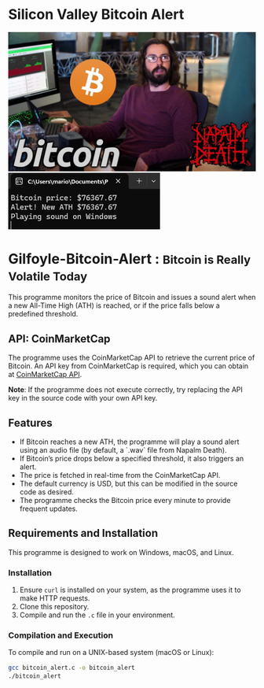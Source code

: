 # Silicon Valley Bitcoin Alert
<img src="gilfoyle.jpg" title="Silicon Valley Bitcoin Alert">
<img src="Solution.png" title="Expected">


# Gilfoyle-Bitcoin-Alert : <small>Bitcoin is Really Volatile Today</small>

This programme monitors the price of Bitcoin and issues a sound alert when a new All-Time High (ATH) is reached, or if the price falls below a predefined threshold.

## API: CoinMarketCap
The programme uses the CoinMarketCap API to retrieve the current price of Bitcoin. An API key from CoinMarketCap is required, which you can obtain at [CoinMarketCap API](https://coinmarketcap.com/api/documentation/v1/#).

**Note**: If the programme does not execute correctly, try replacing the API key in the source code with your own API key.

## Features
<ul>
  <li>If Bitcoin reaches a new ATH, the programme will play a sound alert using an audio file (by default, a `.wav` file from Napalm Death).</li>
  <li>If Bitcoin’s price drops below a specified threshold, it also triggers an alert.</li>
  <li>The price is fetched in real-time from the CoinMarketCap API.</li>
  <li>The default currency is USD, but this can be modified in the source code as desired.</li>
  <li>The programme checks the Bitcoin price every minute to provide frequent updates.</li>
</ul>

## Requirements and Installation
This programme is designed to work on Windows, macOS, and Linux.

### Installation
1. Ensure `curl` is installed on your system, as the programme uses it to make HTTP requests.
2. Clone this repository.
3. Compile and run the `.c` file in your environment.

### Compilation and Execution
To compile and run on a UNIX-based system (macOS or Linux):

```bash
gcc bitcoin_alert.c -o bitcoin_alert
./bitcoin_alert
